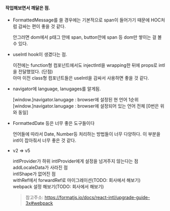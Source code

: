 #### 작업해보면서 깨달은 점.

* FormattedMessage를 쓸 경우에는 기본적으로 span이 들어가기 때문에 HOC처럼 감싸는 편이 좋을 것 같다. 

    안그러면 dom에서 p태그 안에 span, button안에 span 등 dom만 쌓이는 걸 볼 수 있다.

* useIntl hook이 생겼다는 점. 

    이전에는 function형 컴포넌트에서도 injectIntl을 wrapping한 뒤에 props로 intl을 전달했었다. (단점) <br>
    아마 이전 class형 컴포넌트들은 useIntl을 감싸서 사용하면 좋을 것 같다.

* navigator에 language, lanugages를 알게됨.

    [window.]navigator.lanugage : browser에 설정된 현 언어 1순위<br>
    [window.]navigator.lanugage : browser에 설정되어 있는 언어 전체 [0번은 위와 동일]

* FormattedDate 등은 너무 좋은 도구들이다

    언어들에 따라서 Date, Number등 처리하는 방법들이 너무 다양하다. 이 부분을 intl이 잡아줘서 너무 좋은 것 같다.

* v2 => v5 

    intlProvider가 하위 intlProvider에게 설정을 넘겨주지 않는다는 점<br>
    addLocaleData가 사라진 점<br>
    intlShape가 없어진 점<br>
    withRef에서 forwardRef로 마이그레이션(TODO: 회사에서 해보기)<br>
    webpack 설정 해보기(TODO: 회사에서 해보기)<br>
    > 참고주소: https://formatjs.io/docs/react-intl/upgrade-guide-3x#webpack